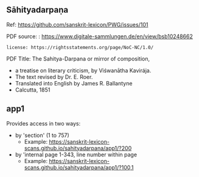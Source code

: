 
## Sāhityadarpaṇa 

Ref: https://github.com/sanskrit-lexicon/PWG/issues/101

PDF source: : https://www.digitale-sammlungen.de/en/view/bsb10248662

    license: https://rightsstatements.org/page/NoC-NC/1.0/

PDF Title: The Sahitya-Darpana or mirror of composition,
- a treatise on literary criticism, by Viśwanātha Kavirája.
- The text revised by Dr. E. Roer.
- Translated into English by James R. Ballantyne
- Calcutta, 1851

## app1
Provides access in two ways:
- by 'section'  (1 to 757)
  - Example: https://sanskrit-lexicon-scans.github.io/sahityadarpana/app1/?200
- by 'internal page 1-343, line number within page
  - Example: https://sanskrit-lexicon-scans.github.io/sahityadarpana/app1/?100,1


